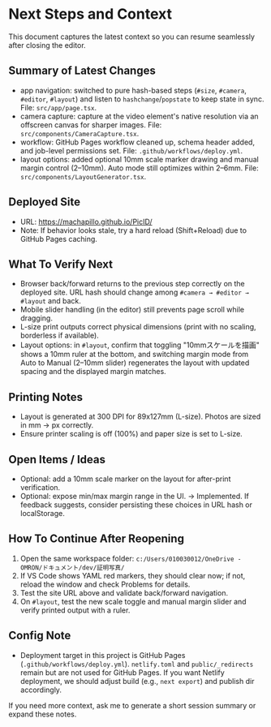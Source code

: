 # Next Steps and Context

This document captures the latest context so you can resume seamlessly after closing the editor.

## Summary of Latest Changes
- app navigation: switched to pure hash-based steps (`#size`, `#camera`, `#editor`, `#layout`) and listen to `hashchange`/`popstate` to keep state in sync. File: `src/app/page.tsx`.
- camera capture: capture at the video element's native resolution via an offscreen canvas for sharper images. File: `src/components/CameraCapture.tsx`.
- workflow: GitHub Pages workflow cleaned up, schema header added, and job-level permissions set. File: `.github/workflows/deploy.yml`.
- layout options: added optional 10mm scale marker drawing and manual margin control (2–10mm). Auto mode still optimizes within 2–6mm. File: `src/components/LayoutGenerator.tsx`.

## Deployed Site
- URL: https://machapillo.github.io/PicID/
- Note: If behavior looks stale, try a hard reload (Shift+Reload) due to GitHub Pages caching.

## What To Verify Next
- Browser back/forward returns to the previous step correctly on the deployed site. URL hash should change among `#camera → #editor → #layout` and back.
- Mobile slider handling (in the editor) still prevents page scroll while dragging.
- L-size print outputs correct physical dimensions (print with no scaling, borderless if available).
- Layout options: in `#layout`, confirm that toggling "10mmスケールを描画" shows a 10mm ruler at the bottom, and switching margin mode from Auto to Manual (2–10mm slider) regenerates the layout with updated spacing and the displayed margin matches.

## Printing Notes
- Layout is generated at 300 DPI for 89x127mm (L-size). Photos are sized in mm → px correctly.
- Ensure printer scaling is off (100%) and paper size is set to L-size.

## Open Items / Ideas
- Optional: add a 10mm scale marker on the layout for after-print verification.
- Optional: expose min/max margin range in the UI.
  -> Implemented. If feedback suggests, consider persisting these choices in URL hash or localStorage.

## How To Continue After Reopening
1. Open the same workspace folder:
   `c:/Users/010030012/OneDrive - OMRON/ドキュメント/dev/証明写真/`
2. If VS Code shows YAML red markers, they should clear now; if not, reload the window and check Problems for details.
3. Test the site URL above and validate back/forward navigation.
4. On `#layout`, test the new scale toggle and manual margin slider and verify printed output with a ruler.

## Config Note
- Deployment target in this project is GitHub Pages (`.github/workflows/deploy.yml`). `netlify.toml` and `public/_redirects` remain but are not used for GitHub Pages. If you want Netlify deployment, we should adjust build (e.g., `next export`) and publish dir accordingly.

If you need more context, ask me to generate a short session summary or expand these notes.
